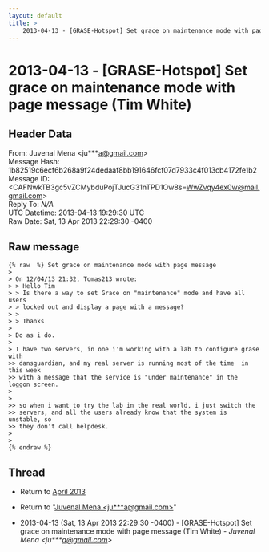 ```yaml
---
layout: default
title: >
    2013-04-13 - [GRASE-Hotspot] Set grace on maintenance mode with page message	(Tim White)
---
```


# 2013-04-13 - [GRASE-Hotspot] Set grace on maintenance mode with page message	(Tim White)

## Header Data

From: Juvenal Mena \<ju***a@gmail.com\><br>
Message Hash: 1b82519c6ecf6b268a9f24dedaaf8bb191646fcf07d7933c4f013cb4172fe1b2<br>
Message ID: \<CAFNwkTB3gc5vZCMybduPojTJucG31nTPD1Ow8s=WwZvqy4ex0w@mail.gmail.com\><br>
Reply To: _N/A_<br>
UTC Datetime: 2013-04-13 19:29:30 UTC<br>
Raw Date: Sat, 13 Apr 2013 22:29:30 -0400<br>

## Raw message

```
{% raw  %} Set grace on maintenance mode with page message
>
> On 12/04/13 21:32, Tomas213 wrote:
> > Hello Tim
> > Is there a way to set Grace on "maintenance" mode and have all users
> > locked out and display a page with a message?
> >
> > Thanks
>
> Do as i do.
>
> I have two servers, in one i'm working with a lab to configure grase with
>> dansguardian, and my real server is running most of the time  in this week
>> with a message that the service is "under maintenance" in the loggon screen.
>
>
>> so when i want to try the lab in the real world, i just switch the
>> servers, and all the users already know that the system is unstable, so
>> they don't call helpdesk.
>
>
{% endraw %}
```

## Thread

+ Return to [April 2013](/archive/2013/04)

+ Return to "[Juvenal Mena <ju***a<span>@</span>gmail.com>](/authors/ju___a_at_gmail_com)"

+ 2013-04-13 (Sat, 13 Apr 2013 22:29:30 -0400) - [GRASE-Hotspot] Set grace on maintenance mode with page message	(Tim White) - _Juvenal Mena \<ju***a@gmail.com\>_


